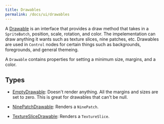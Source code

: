 ```yaml
---
title: Drawables
permalink: /docs/ui/drawables
---
```


A [Drawable](https://github.com/littlektframework/littlekt/blob/master/core/src/commonMain/kotlin/com/lehaine/littlekt/graph/node/component/Drawable.kt) is an interface that provides a draw method that takes in a `SpriteBatch`, position, scale, rotation, and color. The impelementation can draw anything it wants such as texture slices, nine patches, etc. Drawables are used in `Control` nodes for certain things such as backgrounds, foregrounds, and general themeing.

A `Drawable` contains properties for setting a minimum size, margins, and a color.

## Types

-   [EmptyDrawable](https://github.com/littlektframework/littlekt/blob/master/core/src/commonMain/kotlin/com/lehaine/littlekt/graph/node/component/EmptyDrawable.kt): Doesn't render anything. All the margins and sizes are set to zero. This is great for drawables that can't be null.

-   [NinePatchDrawable](https://github.com/littlektframework/littlekt/blob/master/core/src/commonMain/kotlin/com/lehaine/littlekt/graph/node/component/NinePatchDrawable.kt): Renders a `NinePatch`.
-   [TextureSliceDrawable](https://github.com/littlektframework/littlekt/blob/master/core/src/commonMain/kotlin/com/lehaine/littlekt/graph/node/component/TextureSliceDrawable.kt): Renders a `TextureSlice`.
